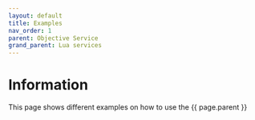 ```yaml
---
layout: default
title: Examples 
nav_order: 1
parent: Objective Service
grand_parent: Lua services
---
```


# Information

This page shows different examples on how to use the {{ page.parent }}